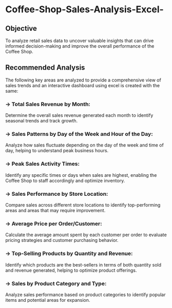 # Coffee-Shop-Sales-Analysis-Excel-


## Objective

To analyze retail sales data to uncover valuable insights that can drive informed decision-making and improve the overall performance of the Coffee Shop.

## Recommended Analysis

The following key areas are analyzed to provide a comprehensive view of sales trends and an interactive dashboard using excel is created with the same:

### -> Total Sales Revenue by Month:
Determine the overall sales revenue generated each month to identify seasonal trends and track growth.

### -> Sales Patterns by Day of the Week and Hour of the Day:
Analyze how sales fluctuate depending on the day of the week and time of day, helping to understand peak business hours.

### -> Peak Sales Activity Times:
Identify any specific times or days when sales are highest, enabling the Coffee Shop to staff accordingly and optimize inventory.

### -> Sales Performance by Store Location:
Compare sales across different store locations to identify top-performing areas and areas that may require improvement.

### -> Average Price per Order/Customer:
Calculate the average amount spent by each customer per order to evaluate pricing strategies and customer purchasing behavior.

### -> Top-Selling Products by Quantity and Revenue:
Identify which products are the best-sellers in terms of both quantity sold and revenue generated, helping to optimize product offerings.

### -> Sales by Product Category and Type:
Analyze sales performance based on product categories to identify popular items and potential areas for expansion.


